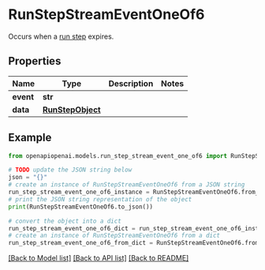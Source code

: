 # RunStepStreamEventOneOf6

Occurs when a [run step](/docs/api-reference/runs/step-object) expires.

## Properties

Name | Type | Description | Notes
------------ | ------------- | ------------- | -------------
**event** | **str** |  | 
**data** | [**RunStepObject**](RunStepObject.md) |  | 

## Example

```python
from openapiopenai.models.run_step_stream_event_one_of6 import RunStepStreamEventOneOf6

# TODO update the JSON string below
json = "{}"
# create an instance of RunStepStreamEventOneOf6 from a JSON string
run_step_stream_event_one_of6_instance = RunStepStreamEventOneOf6.from_json(json)
# print the JSON string representation of the object
print(RunStepStreamEventOneOf6.to_json())

# convert the object into a dict
run_step_stream_event_one_of6_dict = run_step_stream_event_one_of6_instance.to_dict()
# create an instance of RunStepStreamEventOneOf6 from a dict
run_step_stream_event_one_of6_from_dict = RunStepStreamEventOneOf6.from_dict(run_step_stream_event_one_of6_dict)
```
[[Back to Model list]](../README.md#documentation-for-models) [[Back to API list]](../README.md#documentation-for-api-endpoints) [[Back to README]](../README.md)


